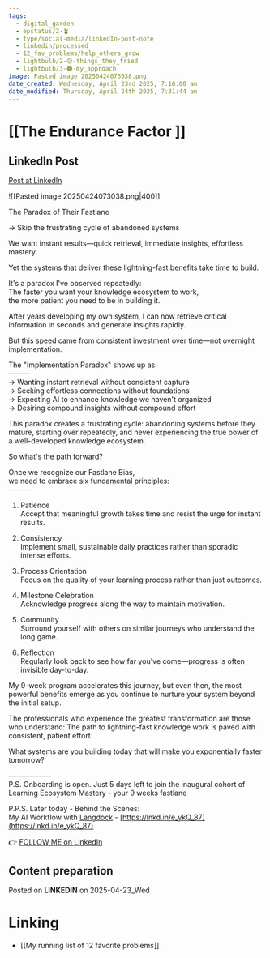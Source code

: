 ```yaml
---
tags:
  - digital_garden
  - epstatus/2-🪴
  - type/social-media/linkedIn-post-note
  - linkedin/processed
  - 12_fav_problems/help_others_grow
  - lightbulb/2-🟡-things_they_tried
  - lightbulb/3-🟠-my_approach
image: Pasted image 20250424073038.png
date_created: Wednesday, April 23rd 2025, 7:16:00 am
date_modified: Thursday, April 24th 2025, 7:31:44 am
---
```

# [[The Endurance Factor ]]
## LinkedIn Post
[Post at LinkedIn](https://www.linkedin.com/posts/sebastiankamilli_the-paradox-of-their-fastlane-skip-the-activity-7320687986793226241-Mnqr?utm_source=share&utm_medium=member_desktop&rcm=ACoAAA1M1pkBgWCYPhT45EpfLiHzViQqRWNCIv4)

![[Pasted image 20250424073038.png|400]]

The Paradox of Their Fastlane  
  
→ Skip the frustrating cycle of abandoned systems  
  
We want instant results—quick retrieval, immediate insights, effortless mastery.  
  
Yet the systems that deliver these lightning-fast benefits take time to build.  
  
It's a paradox I've observed repeatedly:  
The faster you want your knowledge ecosystem to work,  
the more patient you need to be in building it.  
  
After years developing my own system, I can now retrieve critical information in seconds and generate insights rapidly.  
  
But this speed came from consistent investment over time—not overnight implementation.  
  
The "Implementation Paradox" shows up as:  
———  
→ Wanting instant retrieval without consistent capture  
→ Seeking effortless connections without foundations  
→ Expecting AI to enhance knowledge we haven't organized  
→ Desiring compound insights without compound effort  
  
This paradox creates a frustrating cycle: abandoning systems before they mature, starting over repeatedly, and never experiencing the true power of a well-developed knowledge ecosystem.  
  
So what's the path forward?  
  
Once we recognize our Fastlane Bias,  
we need to embrace six fundamental principles:  
———  
1. Patience  
Accept that meaningful growth takes time and resist the urge for instant results.  
  
2. Consistency  
Implement small, sustainable daily practices rather than sporadic intense efforts.  
  
3. Process Orientation  
Focus on the quality of your learning process rather than just outcomes.  
  
4. Milestone Celebration  
Acknowledge progress along the way to maintain motivation.  
  
5. Community  
Surround yourself with others on similar journeys who understand the long game.  
  
6. Reflection  
Regularly look back to see how far you've come—progress is often invisible day-to-day.  
  
My 9-week program accelerates this journey, but even then, the most powerful benefits emerge as you continue to nurture your system beyond the initial setup.  
  
The professionals who experience the greatest transformation are those who understand: The path to lightning-fast knowledge work is paved with consistent, patient effort.  
  
What systems are you building today that will make you exponentially faster tomorrow?  
  
——————  
P.S. Onboarding is open. Just 5 days left to join the inaugural cohort of Learning Ecosystem Mastery - your 9 weeks fastlane  
  
P.P.S. Later today - Behind the Scenes:  
My AI Workflow with [Langdock](https://www.linkedin.com/company/langdock/) - [https://lnkd.in/e_ykQ_87](https://lnkd.in/e_ykQ_87)

👉 [FOLLOW ME on LinkedIn](https://www.linkedin.com/comm/mynetwork/discovery-see-all?usecase=PEOPLE_FOLLOWS&followMember=sebastiankamilli)

## Content preparation

Posted on **LINKEDIN** on 2025-04-23_Wed
# Linking
+ [[My running list of 12 favorite problems]]